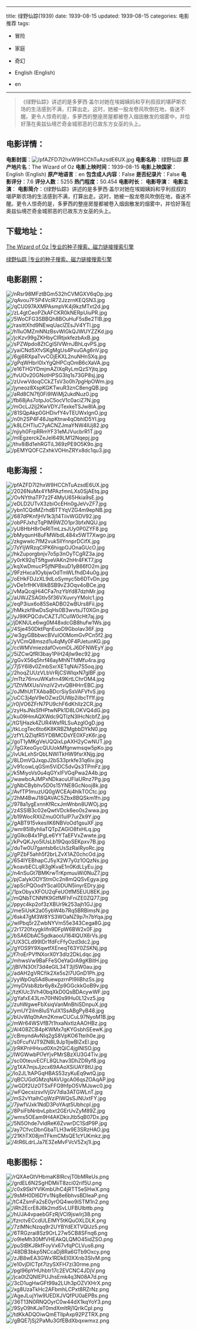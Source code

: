 
---
title: 绿野仙踪(1939)
date: 1939-08-15
updated: 1939-08-15
categories: 电影推荐
tags:
- 冒险
- 家庭
- 奇幻

- English (English)
- en
---


> 《绿野仙踪》讲述的是多萝西·盖尔对她在埃姆姨妈和亨利叔叔的堪萨斯农场的生活感到不满，打算出走。这时，她被一股龙卷风吹倒在地，昏迷不醒。更令人惊奇的是，多萝西的整座房屋都被卷入烟囱散发的烟雾中，并恰好落在奥兹仙境芒奇金城邪恶的已故东方女巫的头上。

## **电影详情**：

**电影封面**：<img src="https://image.tmdb.org/t/p/w200/pfAZFD7I2hxW9HCChTuAzsdE6UX.jpg" alt="/pfAZFD7I2hxW9HCChTuAzsdE6UX.jpg" title="/pfAZFD7I2hxW9HCChTuAzsdE6UX.jpg">
**电影名称**：绿野仙踪
**原产地片名**：The Wizard of Oz
**电影上映时间**：1939-08-15
**电影上映国家**：English (English)
**原产地语言**：en
**包含成人内容**：False
**是否纪录片**：False
**电影评分**：7.6
**评分人数**：5255
**热门程度**：50.454
**电影时长**：
**电影导演**：
**电影主演**：
**电影简介**：《绿野仙踪》讲述的是多萝西·盖尔对她在埃姆姨妈和亨利叔叔的堪萨斯农场的生活感到不满，打算出走。这时，她被一股龙卷风吹倒在地，昏迷不醒。更令人惊奇的是，多萝西的整座房屋都被卷入烟囱散发的烟雾中，并恰好落在奥兹仙境芒奇金城邪恶的已故东方女巫的头上。

## **下载地址**：
[The Wizard of Oz |专业的种子搜索、磁力链接搜索引擎](https://movie.amd794.com:2083/?search=The%20Wizard%20of%20Oz&ordering=&mode=match_phrase&page_size=10&page=1)

[绿野仙踪 |专业的种子搜索、磁力链接搜索引擎](https://movie.amd794.com:2083/?search=%E7%BB%BF%E9%87%8E%E4%BB%99%E8%B8%AA&ordering=&mode=match_phrase&page_size=10&page=1)
 

## **电影剧照**：
<img src="https://image.tmdb.org/t/p/original/nRsr98MFztBGm532hCVMGXV6qOp.jpg" alt="/nRsr98MFztBGm532hCVMGXV6qOp.jpg" title="/nRsr98MFztBGm532hCVMGXV6qOp.jpg"><img src="https://image.tmdb.org/t/p/original/qAvou7F5P4VcIR72JzzrnKEQSN3.jpg" alt="/qAvou7F5P4VcIR72JzzrnKEQSN3.jpg" title="/qAvou7F5P4VcIR72JzzrnKEQSN3.jpg"><img src="https://image.tmdb.org/t/p/original/qCU097AXMPAsmpVK4j9kzMTxt2d.jpg" alt="/qCU097AXMPAsmpVK4j9kzMTxt2d.jpg" title="/qCU097AXMPAsmpVK4j9kzMTxt2d.jpg"><img src="https://image.tmdb.org/t/p/original/zL4gtCeoPZkAFCKR0kNERpUiuPR.jpg" alt="/zL4gtCeoPZkAFCKR0kNERpUiuPR.jpg" title="/zL4gtCeoPZkAFCKR0kNERpUiuPR.jpg"><img src="https://image.tmdb.org/t/p/original/5WoCFG3SBBQh8BOuHuF5sBe2TlB.jpg" alt="/5WoCFG3SBBQh8BOuHuF5sBe2TlB.jpg" title="/5WoCFG3SBBQh8BOuHuF5sBe2TlB.jpg"><img src="https://image.tmdb.org/t/p/original/rasittXhd9NEwqUaclZEsJV4YTl.jpg" alt="/rasittXhd9NEwqUaclZEsJV4YTl.jpg" title="/rasittXhd9NEwqUaclZEsJV4YTl.jpg"><img src="https://image.tmdb.org/t/p/original/h1luOMZmNNzBsvWlGkQJWUYZZKd.jpg" alt="/h1luOMZmNNzBsvWlGkQJWUYZZKd.jpg" title="/h1luOMZmNNzBsvWlGkQJWUYZZKd.jpg"><img src="https://image.tmdb.org/t/p/original/jcKzv99gZKHbyCIRtjxkfezbAxB.jpg" alt="/jcKzv99gZKHbyCIRtjxkfezbAxB.jpg" title="/jcKzv99gZKHbyCIRtjxkfezbAxB.jpg"><img src="https://image.tmdb.org/t/p/original/sPZWpdo8ZtCgISIVWrnJBhLqvPS.jpg" alt="/sPZWpdo8ZtCgISIVWrnJBhLqvPS.jpg" title="/sPZWpdo8ZtCgISIVWrnJBhLqvPS.jpg"><img src="https://image.tmdb.org/t/p/original/yaiCNd5XfvSKgMgUs4PxuGAg6nV.jpg" alt="/yaiCNd5XfvSKgMgUs4PxuGAg6nV.jpg" title="/yaiCNd5XfvSKgMgUs4PxuGAg6nV.jpg"><img src="https://image.tmdb.org/t/p/original/6gj6RXpaTvvCOjEKXL2nuNHnSXq.jpg" alt="/6gj6RXpaTvvCOjEKXL2nuNHnSXq.jpg" title="/6gj6RXpaTvvCOjEKXL2nuNHnSXq.jpg"><img src="https://image.tmdb.org/t/p/original/gPqWHbrl0lxYgQHPCqOmB6cXaVA.jpg" alt="/gPqWHbrl0lxYgQHPCqOmB6cXaVA.jpg" title="/gPqWHbrl0lxYgQHPCqOmB6cXaVA.jpg"><img src="https://image.tmdb.org/t/p/original/e16THGYDmjmAZIXqRyLmQzSYjtq.jpg" alt="/e16THGYDmjmAZIXqRyLmQzSYjtq.jpg" title="/e16THGYDmjmAZIXqRyLmQzSYjtq.jpg"><img src="https://image.tmdb.org/t/p/original/fvUOv20GNotHPSG3Iq1s73GP8sj.jpg" alt="/fvUOv20GNotHPSG3Iq1s73GP8sj.jpg" title="/fvUOv20GNotHPSG3Iq1s73GP8sj.jpg"><img src="https://image.tmdb.org/t/p/original/zUvwVdoqCCkZTsV3o0h7pgHpOWm.jpg" alt="/zUvwVdoqCCkZTsV3o0h7pgHpOWm.jpg" title="/zUvwVdoqCCkZTsV3o0h7pgHpOWm.jpg"><img src="https://image.tmdb.org/t/p/original/jyneoz8XspKGKTwuR3znC8engQB.jpg" alt="/jyneoz8XspKGKTwuR3znC8engQB.jpg" title="/jyneoz8XspKGKTwuR3znC8engQB.jpg"><img src="https://image.tmdb.org/t/p/original/aRd8CN7fj0Fi9lWiMj2ukdNuz0.jpg" alt="/aRd8CN7fj0Fi9lWiMj2ukdNuz0.jpg" title="/aRd8CN7fj0Fi9lWiMj2ukdNuz0.jpg"><img src="https://image.tmdb.org/t/p/original/fb68jAs7otpJoC5ocV1c0aciZ7N.jpg" alt="/fb68jAs7otpJoC5ocV1c0aciZ7N.jpg" title="/fb68jAs7otpJoC5ocV1c0aciZ7N.jpg"><img src="https://image.tmdb.org/t/p/original/mOcLJ2Ij2KwVDYJTexkeTSJw8IA.jpg" alt="/mOcLJ2Ij2KwVDYJTexkeTSJw8IA.jpg" title="/mOcLJ2Ij2KwVDYJTexkeTSJw8IA.jpg"><img src="https://image.tmdb.org/t/p/original/81SQpAkp0GHDivfY4vTEUWxIgnO.jpg" alt="/81SQpAkp0GHDivfY4vTEUWxIgnO.jpg" title="/81SQpAkp0GHDivfY4vTEUWxIgnO.jpg"><img src="https://image.tmdb.org/t/p/original/n0h2SP4F46JspKtnw4qObhID5YI.jpg" alt="/n0h2SP4F46JspKtnw4qObhID5YI.jpg" title="/n0h2SP4F46JspKtnw4qObhID5YI.jpg"><img src="https://image.tmdb.org/t/p/original/k8LCHTluC7yACNZJmaYNW4IUj82.jpg" alt="/k8LCHTluC7yACNZJmaYNW4IUj82.jpg" title="/k8LCHTluC7yACNZJmaYNW4IUj82.jpg"><img src="https://image.tmdb.org/t/p/original/njiyh0FrpRRmYF31eMJVucbrR1T.jpg" alt="/njiyh0FrpRRmYF31eMJVucbrR1T.jpg" title="/njiyh0FrpRRmYF31eMJVucbrR1T.jpg"><img src="https://image.tmdb.org/t/p/original/mlEgzerckZeJeI649LM12Nqepj.jpg" alt="/mlEgzerckZeJeI649LM12Nqepj.jpg" title="/mlEgzerckZeJeI649LM12Nqepj.jpg"><img src="https://image.tmdb.org/t/p/original/thv8iBd1ehRGTiL369zPE9O5K9o.jpg" alt="/thv8iBd1ehRGTiL369zPE9O5K9o.jpg" title="/thv8iBd1ehRGTiL369zPE9O5K9o.jpg"><img src="https://image.tmdb.org/t/p/original/pEMYQOFCZxhkVOHnZRYx8dc1qu3.jpg" alt="/pEMYQOFCZxhkVOHnZRYx8dc1qu3.jpg" title="/pEMYQOFCZxhkVOHnZRYx8dc1qu3.jpg">

## **电影海报**：
<img src="https://image.tmdb.org/t/p/original/pfAZFD7I2hxW9HCChTuAzsdE6UX.jpg" alt="/pfAZFD7I2hxW9HCChTuAzsdE6UX.jpg" title="/pfAZFD7I2hxW9HCChTuAzsdE6UX.jpg"><img src="https://image.tmdb.org/t/p/original/2026NuMx4YMPAzfmnLXs0SjAEtq.jpg" alt="/2026NuMx4YMPAzfmnLXs0SjAEtq.jpg" title="/2026NuMx4YMPAzfmnLXs0SjAEtq.jpg"><img src="https://image.tmdb.org/t/p/original/OvNYthaTP7z2F4MyU65Hkia9sE.jpg" alt="/OvNYthaTP7z2F4MyU65Hkia9sE.jpg" title="/OvNYthaTP7z2F4MyU65Hkia9sE.jpg"><img src="https://image.tmdb.org/t/p/original/eDLD2UTvX3zbiOcEHn0gJeVvZF7.jpg" alt="/eDLD2UTvX3zbiOcEHn0gJeVvZF7.jpg" title="/eDLD2UTvX3zbiOcEHn0gJeVvZF7.jpg"><img src="https://image.tmdb.org/t/p/original/ybn1CQdMZrhdBTTYqVZG4m9epNB.jpg" alt="/ybn1CQdMZrhdBTTYqVZG4m9epNB.jpg" title="/ybn1CQdMZrhdBTTYqVZG4m9epNB.jpg"><img src="https://image.tmdb.org/t/p/original/687dPKnfjHV1k3j14TiivWGDV92.jpg" alt="/687dPKnfjHV1k3j14TiivWGDV92.jpg" title="/687dPKnfjHV1k3j14TiivWGDV92.jpg"><img src="https://image.tmdb.org/t/p/original/obPFJxhzTqPlM9WZO1pr3bfxNQU.jpg" alt="/obPFJxhzTqPlM9WZO1pr3bfxNQU.jpg" title="/obPFJxhzTqPlM9WZO1pr3bfxNQU.jpg"><img src="https://image.tmdb.org/t/p/original/yU8HbH8r0eRITmLzsJUy0P0ZYF8.jpg" alt="/yU8HbH8r0eRITmLzsJUy0P0ZYF8.jpg" title="/yU8HbH8r0eRITmLzsJUy0P0ZYF8.jpg"><img src="https://image.tmdb.org/t/p/original/bMyqunH8uFMWbdL484x5WT7Xwgo.jpg" alt="/bMyqunH8uFMWbdL484x5WT7Xwgo.jpg" title="/bMyqunH8uFMWbdL484x5WT7Xwgo.jpg"><img src="https://image.tmdb.org/t/p/original/zkgwwlc7fM2vuk5IlYnnprDCifX.jpg" alt="/zkgwwlc7fM2vuk5IlYnnprDCifX.jpg" title="/zkgwwlc7fM2vuk5IlYnnprDCifX.jpg"><img src="https://image.tmdb.org/t/p/original/7sYIjWRzqClPK6hiqpOJOnaGUcO.jpg" alt="/7sYIjWRzqClPK6hiqpOJOnaGUcO.jpg" title="/7sYIjWRzqClPK6hiqpOJOnaGUcO.jpg"><img src="https://image.tmdb.org/t/p/original/hkZuporgbnjv7o5p3nOyTCgRZ3a.jpg" alt="/hkZuporgbnjv7o5p3nOyTCgRZ3a.jpg" title="/hkZuporgbnjv7o5p3nOyTCgRZ3a.jpg"><img src="https://image.tmdb.org/t/p/original/y0rK92qT5ftgveVAKn2hHr4FKT7.jpg" alt="/y0rK92qT5ftgveVAKn2hHr4FKT7.jpg" title="/y0rK92qT5ftgveVAKn2hHr4FKT7.jpg"><img src="https://image.tmdb.org/t/p/original/kqXwDmucP5jfNPBxuD1yB66fO2m.jpg" alt="/kqXwDmucP5jfNPBxuD1yB66fO2m.jpg" title="/kqXwDmucP5jfNPBxuD1yB66fO2m.jpg"><img src="https://image.tmdb.org/t/p/original/9FzHxca1OybjwOdTmWLfhdD4u0g.jpg" alt="/9FzHxca1OybjwOdTmWLfhdD4u0g.jpg" title="/9FzHxca1OybjwOdTmWLfhdD4u0g.jpg"><img src="https://image.tmdb.org/t/p/original/oEHkFDJzXL9dLoSymyc5b6DTvDn.jpg" alt="/oEHkFDJzXL9dLoSymyc5b6DTvDn.jpg" title="/oEHkFDJzXL9dLoSymyc5b6DTvDn.jpg"><img src="https://image.tmdb.org/t/p/original/vDe1rfHKV8lkBSB9vZ3Oqv4oBCe.jpg" alt="/vDe1rfHKV8lkBSB9vZ3Oqv4oBCe.jpg" title="/vDe1rfHKV8lkBSB9vZ3Oqv4oBCe.jpg"><img src="https://image.tmdb.org/t/p/original/vMaQcqjHi4CFa7nzYbYd87dzhMr.jpg" alt="/vMaQcqjHi4CFa7nzYbYd87dzhMr.jpg" title="/vMaQcqjHi4CFa7nzYbYd87dzhMr.jpg"><img src="https://image.tmdb.org/t/p/original/aUWJZSAGtIv5f36VXuvryYMoIc1.jpg" alt="/aUWJZSAGtIv5f36VXuvryYMoIc1.jpg" title="/aUWJZSAGtIv5f36VXuvryYMoIc1.jpg"><img src="https://image.tmdb.org/t/p/original/eqP3iux6o85SeADBO2wBUrs8Fii.jpg" alt="/eqP3iux6o85SeADBO2wBUrs8Fii.jpg" title="/eqP3iux6o85SeADBO2wBUrs8Fii.jpg"><img src="https://image.tmdb.org/t/p/original/hMkzkf8wDsSqHs0B3wvtsJT0XGn.jpg" alt="/hMkzkf8wDsSqHs0B3wvtsJT0XGn.jpg" title="/hMkzkf8wDsSqHs0B3wvtsJT0XGn.jpg"><img src="https://image.tmdb.org/t/p/original/yJ9IKPQCdvCAZTJ1CuIW0cHt7aj.jpg" alt="/yJ9IKPQCdvCAZTJ1CuIW0cHt7aj.jpg" title="/yJ9IKPQCdvCAZTJ1CuIW0cHt7aj.jpg"><img src="https://image.tmdb.org/t/p/original/jDKNULe6wg0M48xdcGB8hufw1Ws.jpg" alt="/jDKNULe6wg0M48xdcGB8hufw1Ws.jpg" title="/jDKNULe6wg0M48xdcGB8hufw1Ws.jpg"><img src="https://image.tmdb.org/t/p/original/4Sje450DktPqnEuoD9GboIav36F.jpg" alt="/4Sje450DktPqnEuoD9GboIav36F.jpg" title="/4Sje450DktPqnEuoD9GboIav36F.jpg"><img src="https://image.tmdb.org/t/p/original/w3gyGBbbwcBVuIO0MomGvPCn5f2.jpg" alt="/w3gyGBbbwcBVuIO0MomGvPCn5f2.jpg" title="/w3gyGBbbwcBVuIO0MomGvPCn5f2.jpg"><img src="https://image.tmdb.org/t/p/original/yVCmQ8mszd1u4qMy0F4PJetunKG.jpg" alt="/yVCmQ8mszd1u4qMy0F4PJetunKG.jpg" title="/yVCmQ8mszd1u4qMy0F4PJetunKG.jpg"><img src="https://image.tmdb.org/t/p/original/ccWMVmiezdafOvomDLJ6DFNWEyY.jpg" alt="/ccWMVmiezdafOvomDLJ6DFNWEyY.jpg" title="/ccWMVmiezdafOvomDLJ6DFNWEyY.jpg"><img src="https://image.tmdb.org/t/p/original/5iZCwQfRI3bay1PiH24jlw9ec92.jpg" alt="/5iZCwQfRI3bay1PiH24jlw9ec92.jpg" title="/5iZCwQfRI3bay1PiH24jlw9ec92.jpg"><img src="https://image.tmdb.org/t/p/original/gGvX56q5hrf46ayMhNTfdMfu4ra.jpg" alt="/gGvX56q5hrf46ayMhNTfdMfu4ra.jpg" title="/gGvX56q5hrf46ayMhNTfdMfu4ra.jpg"><img src="https://image.tmdb.org/t/p/original/7j5Y6l8v0ZmbSxrXETqNAi7S5oq.jpg" alt="/7j5Y6l8v0ZmbSxrXETqNAi7S5oq.jpg" title="/7j5Y6l8v0ZmbSxrXETqNAi7S5oq.jpg"><img src="https://image.tmdb.org/t/p/original/2hoqZUUzVLbVrRjCSWIqxN7glBF.jpg" alt="/2hoqZUUzVLbVrRjCSWIqxN7glBF.jpg" title="/2hoqZUUzVLbVrRjCSWIqxN7glBF.jpg"><img src="https://image.tmdb.org/t/p/original/mTtz76nvuWKafrn49KrtLChrOM4.jpg" alt="/mTtz76nvuWKafrn49KrtLChrOM4.jpg" title="/mTtz76nvuWKafrn49KrtLChrOM4.jpg"><img src="https://image.tmdb.org/t/p/original/1ZtVMXUsiVnziV2vtvQBHHrrEBC.jpg" alt="/1ZtVMXUsiVnziV2vtvQBHHrrEBC.jpg" title="/1ZtVMXUsiVnziV2vtvQBHHrrEBC.jpg"><img src="https://image.tmdb.org/t/p/original/oJMhUtTXAbaBDcrSiySsVAFVfvS.jpg" alt="/oJMhUtTXAbaBDcrSiySsVAFVfvS.jpg" title="/oJMhUtTXAbaBDcrSiySsVAFVfvS.jpg"><img src="https://image.tmdb.org/t/p/original/uCC3j4pV9eOZwzDUWp2ilbcTf1f.jpg" alt="/uCC3j4pV9eOZwzDUWp2ilbcTf1f.jpg" title="/uCC3j4pV9eOZwzDUWp2ilbcTf1f.jpg"><img src="https://image.tmdb.org/t/p/original/r0jVO6ZFrN7PU9chF6dKhllz2CR.jpg" alt="/r0jVO6ZFrN7PU9chF6dKhllz2CR.jpg" title="/r0jVO6ZFrN7PU9chF6dKhllz2CR.jpg"><img src="https://image.tmdb.org/t/p/original/zyHsJNsSfHPtwNPk1D8LOKVQ4dG.jpg" alt="/zyHsJNsSfHPtwNPk1D8LOKVQ4dG.jpg" title="/zyHsJNsSfHPtwNPk1D8LOKVQ4dG.jpg"><img src="https://image.tmdb.org/t/p/original/ku09HmAQXWdc9QTlzN3lHcNcbfZ.jpg" alt="/ku09HmAQXWdc9QTlzN3lHcNcbfZ.jpg" title="/ku09HmAQXWdc9QTlzN3lHcNcbfZ.jpg"><img src="https://image.tmdb.org/t/p/original/tG1jHazk4ZUR4WsfRLSuAzglOgD.jpg" alt="/tG1jHazk4ZUR4WsfRLSuAzglOgD.jpg" title="/tG1jHazk4ZUR4WsfRLSuAzglOgD.jpg"><img src="https://image.tmdb.org/t/p/original/tkLcgTec6to6K8KRBZMgbbDYkN0.jpg" alt="/tkLcgTec6to6K8KRBZMgbbDYkN0.jpg" title="/tkLcgTec6to6K8KRBZMgbbDYkN0.jpg"><img src="https://image.tmdb.org/t/p/original/zfYLQZIqfR5YDBMCDsYE0XFzK6r.jpg" alt="/zfYLQZIqfR5YDBMCDsYE0XFzK6r.jpg" title="/zfYLQZIqfR5YDBMCDsYE0XFzK6r.jpg"><img src="https://image.tmdb.org/t/p/original/goT1yMKgVeUQQixLpAXH2yCwNUT.jpg" alt="/goT1yMKgVeUQQixLpAXH2yCwNUT.jpg" title="/goT1yMKgVeUQQixLpAXH2yCwNUT.jpg"><img src="https://image.tmdb.org/t/p/original/7gGXeoGycQUUokMfgnwmsqw5pKo.jpg" alt="/7gGXeoGycQUUokMfgnwmsqw5pKo.jpg" title="/7gGXeoGycQUUokMfgnwmsqw5pKo.jpg"><img src="https://image.tmdb.org/t/p/original/ivUkLxhSrQbLNWlTkHW9fsrXNjg.jpg" alt="/ivUkLxhSrQbLNWlTkHW9fsrXNjg.jpg" title="/ivUkLxhSrQbLNWlTkHW9fsrXNjg.jpg"><img src="https://image.tmdb.org/t/p/original/8LDmVQJxqpJ2bS33prkfe31q6iv.jpg" alt="/8LDmVQJxqpJ2bS33prkfe31q6iv.jpg" title="/8LDmVQJxqpJ2bS33prkfe31q6iv.jpg"><img src="https://image.tmdb.org/t/p/original/v91cowLqGSm5ViDC5dvQs3TPmFz.jpg" alt="/v91cowLqGSm5ViDC5dvQs3TPmFz.jpg" title="/v91cowLqGSm5ViDC5dvQs3TPmFz.jpg"><img src="https://image.tmdb.org/t/p/original/k5MiyoVs0u4qGYxlFVGqPwa2A4b.jpg" alt="/k5MiyoVs0u4qGYxlFVGqPwa2A4b.jpg" title="/k5MiyoVs0u4qGYxlFVGqPwa2A4b.jpg"><img src="https://image.tmdb.org/t/p/original/wawbcAJMPxNDkacuUFIaURnz7Pg.jpg" alt="/wawbcAJMPxNDkacuUFIaURnz7Pg.jpg" title="/wawbcAJMPxNDkacuUFIaURnz7Pg.jpg"><img src="https://image.tmdb.org/t/p/original/gNbCBybhv5D0s15YNE8GcNooj8k.jpg" alt="/gNbCBybhv5D0s15YNE8GcNooj8k.jpg" title="/gNbCBybhv5D0s15YNE8GcNooj8k.jpg"><img src="https://image.tmdb.org/t/p/original/AvfTP1muzUQ0gWCEAj4hlkTOCtc.jpg" alt="/AvfTP1muzUQ0gWCEAj4hlkTOCtc.jpg" title="/AvfTP1muzUQ0gWCEAj4hlkTOCtc.jpg"><img src="https://image.tmdb.org/t/p/original/2hM4BwJ18QAVAC5Zbx8BQSkm1fn.jpg" alt="/2hM4BwJ18QAVAC5Zbx8BQSkm1fn.jpg" title="/2hM4BwJ18QAVAC5Zbx8BQSkm1fn.jpg"><img src="https://image.tmdb.org/t/p/original/978a1ygExnnKfRcxJmWnbn8UWOj.jpg" alt="/978a1ygExnnKfRcxJmWnbn8UWOj.jpg" title="/978a1ygExnnKfRcxJmWnbn8UWOj.jpg"><img src="https://image.tmdb.org/t/p/original/z4SSIB3c02eQwtVDck6eo0s2wwa.jpg" alt="/z4SSIB3c02eQwtVDck6eo0s2wwa.jpg" title="/z4SSIB3c02eQwtVDck6eo0s2wwa.jpg"><img src="https://image.tmdb.org/t/p/original/b19WocRXliZmu0Ol1uIP7urZk9Y.jpg" alt="/b19WocRXliZmu0Ol1uIP7urZk9Y.jpg" title="/b19WocRXliZmu0Ol1uIP7urZk9Y.jpg"><img src="https://image.tmdb.org/t/p/original/gABT915vkesIlK6NBVoOd1gsuXF.jpg" alt="/gABT915vkesIlK6NBVoOd1gsuXF.jpg" title="/gABT915vkesIlK6NBVoOd1gsuXF.jpg"><img src="https://image.tmdb.org/t/p/original/wnr85I8yhliaTQTpZAGlO8fxHLq.jpg" alt="/wnr85I8yhliaTQTpZAGlO8fxHLq.jpg" title="/wnr85I8yhliaTQTpZAGlO8fxHLq.jpg"><img src="https://image.tmdb.org/t/p/original/gGlkoB4x1PgLe6YYTaEFVxZwwte.jpg" alt="/gGlkoB4x1PgLe6YYTaEFVxZwwte.jpg" title="/gGlkoB4x1PgLe6YYTaEFVxZwwte.jpg"><img src="https://image.tmdb.org/t/p/original/kPvQKJyo5lUsLb19QqoSEKpxv7B.jpg" alt="/kPvQKJyo5lUsLb19QqoSEKpxv7B.jpg" title="/kPvQKJyo5lUsLb19QqoSEKpxv7B.jpg"><img src="https://image.tmdb.org/t/p/original/duTw0U7gantsb6cUsSzRaIRyoRc.jpg" alt="/duTw0U7gantsb6cUsSzRaIRyoRc.jpg" title="/duTw0U7gantsb6cUsSzRaIRyoRc.jpg"><img src="https://image.tmdb.org/t/p/original/gPZbF5ahh5f2brLZvX1AZ0chcOd.jpg" alt="/gPZbF5ahh5f2brLZvX1AZ0chcOd.jpg" title="/gPZbF5ahh5f2brLZvX1AZ0chcOd.jpg"><img src="https://image.tmdb.org/t/p/original/654IYEBhapCJ5yX2W7y0z1OQzNs.jpg" alt="/654IYEBhapCJ5yX2W7y0z1OQzNs.jpg" title="/654IYEBhapCJ5yX2W7y0z1OQzNs.jpg"><img src="https://image.tmdb.org/t/p/original/koavbECLqR3glKvaE1n0KdLLyEu.jpg" alt="/koavbECLqR3glKvaE1n0KdLLyEu.jpg" title="/koavbECLqR3glKvaE1n0KdLLyEu.jpg"><img src="https://image.tmdb.org/t/p/original/n4nSuGt7BMKrwTrKpmuuWi0NuZ7.jpg" alt="/n4nSuGt7BMKrwTrKpmuuWi0NuZ7.jpg" title="/n4nSuGt7BMKrwTrKpmuuWi0NuZ7.jpg"><img src="https://image.tmdb.org/t/p/original/pjCalykODYStmOc2n8mQQSvEgya.jpg" alt="/pjCalykODYStmOc2n8mQQSvEgya.jpg" title="/pjCalykODYStmOc2n8mQQSvEgya.jpg"><img src="https://image.tmdb.org/t/p/original/apScPQOodYScal0DUN5inyrEDry.jpg" alt="/apScPQOodYScal0DUN5inyrEDry.jpg" title="/apScPQOodYScal0DUN5inyrEDry.jpg"><img src="https://image.tmdb.org/t/p/original/1pxObyxXFOU2qFeUOtfM5EUU8EK.jpg" alt="/1pxObyxXFOU2qFeUOtfM5EUU8EK.jpg" title="/1pxObyxXFOU2qFeUOtfM5EUU8EK.jpg"><img src="https://image.tmdb.org/t/p/original/mQNbTCNNfK9GtfMFhFniZE0ZQ77.jpg" alt="/mQNbTCNNfK9GtfMFhFniZE0ZQ77.jpg" title="/mQNbTCNNfK9GtfMFhFniZE0ZQ77.jpg"><img src="https://image.tmdb.org/t/p/original/ppyc4kp2of3zXBUr9k253ajh1GJ.jpg" alt="/ppyc4kp2of3zXBUr9k253ajh1GJ.jpg" title="/ppyc4kp2of3zXBUr9k253ajh1GJ.jpg"><img src="https://image.tmdb.org/t/p/original/me5iUsK2a05ybW4b7Rq5BRBimsN.jpg" alt="/me5iUsK2a05ybW4b7Rq5BRBimsN.jpg" title="/me5iUsK2a05ybW4b7Rq5BRBimsN.jpg"><img src="https://image.tmdb.org/t/p/original/6sk47gM3W8YS3WOaNZ9p7n7bYqa.jpg" alt="/6sk47gM3W8YS3WOaNZ9p7n7bYqa.jpg" title="/6sk47gM3W8YS3WOaNZ9p7n7bYqa.jpg"><img src="https://image.tmdb.org/t/p/original/wlPbq5r2ZwbNYVm55e343Cega8G.jpg" alt="/wlPbq5r2ZwbNYVm55e343Cega8G.jpg" title="/wlPbq5r2ZwbNYVm55e343Cega8G.jpg"><img src="https://image.tmdb.org/t/p/original/2r1720fxygklifn9DFpW6BW2x0F.jpg" alt="/2r1720fxygklifn9DFpW6BW2x0F.jpg" title="/2r1720fxygklifn9DFpW6BW2x0F.jpg"><img src="https://image.tmdb.org/t/p/original/bSA6DbAC5gdkaooU164lQUX6rVs.jpg" alt="/bSA6DbAC5gdkaooU164lQUX6rVs.jpg" title="/bSA6DbAC5gdkaooU164lQUX6rVs.jpg"><img src="https://image.tmdb.org/t/p/original/UX3CLd99IDr1fdFcFfyOzd3dc2.jpg" alt="/UX3CLd99IDr1fdFcFfyOzd3dc2.jpg" title="/UX3CLd99IDr1fdFcFfyOzd3dc2.jpg"><img src="https://image.tmdb.org/t/p/original/gYOS9Y9XqwtfXEneqT63Y0ZSKNj.jpg" alt="/gYOS9Y9XqwtfXEneqT63Y0ZSKNj.jpg" title="/gYOS9Y9XqwtfXEneqT63Y0ZSKNj.jpg"><img src="https://image.tmdb.org/t/p/original/f7roErPVfNXorX0Y3dIz2DkLdqc.jpg" alt="/f7roErPVfNXorX0Y3dIz2DkLdqc.jpg" title="/f7roErPVfNXorX0Y3dIz2DkLdqc.jpg"><img src="https://image.tmdb.org/t/p/original/mhwsVw9BaFFeSOeYaGrA9gKBitH.jpg" alt="/mhwsVw9BaFFeSOeYaGrA9gKBitH.jpg" title="/mhwsVw9BaFFeSOeYaGrA9gKBitH.jpg"><img src="https://image.tmdb.org/t/p/original/jBIVN3Ot73d4eGlL34T3jI5W0au.jpg" alt="/jBIVN3Ot73d4eGlL34T3jI5W0au.jpg" title="/jBIVN3Ot73d4eGlL34T3jI5W0au.jpg"><img src="https://image.tmdb.org/t/p/original/adAH2gVRCfik2Xe5s2l7UGnD1Ph.jpg" alt="/adAH2gVRCfik2Xe5s2l7UGnD1Ph.jpg" title="/adAH2gVRCfik2Xe5s2l7UGnD1Ph.jpg"><img src="https://image.tmdb.org/t/p/original/yyWpOqSAd8uewpzrnPI9IiBhzSs.jpg" alt="/yyWpOqSAd8uewpzrnPI9IiBhzSs.jpg" title="/yyWpOqSAd8uewpzrnPI9IiBhzSs.jpg"><img src="https://image.tmdb.org/t/p/original/myDVsb8zbr6y8xZp9GGckkGoB9v.jpg" alt="/myDVsb8zbr6y8xZp9GGckkGoB9v.jpg" title="/myDVsb8zbr6y8xZp9GGckkGoB9v.jpg"><img src="https://image.tmdb.org/t/p/original/tzKlUc3Vh40bqXkD0QsBDAcywWF.jpg" alt="/tzKlUc3Vh40bqXkD0QsBDAcywWF.jpg" title="/tzKlUc3Vh40bqXkD0QsBDAcywWF.jpg"><img src="https://image.tmdb.org/t/p/original/gYafxE43Lm70HN0s9IHu0L12vz5.jpg" alt="/gYafxE43Lm70HN0s9IHu0L12vz5.jpg" title="/gYafxE43Lm70HN0s9IHu0L12vz5.jpg"><img src="https://image.tmdb.org/t/p/original/zuhWgweFbXsiqVanMnBhiSDnpuX.jpg" alt="/zuhWgweFbXsiqVanMnBhiSDnpuX.jpg" title="/zuhWgweFbXsiqVanMnBhiSDnpuX.jpg"><img src="https://image.tmdb.org/t/p/original/ymUY2iIm8IuSYuIX1SsABgPyB48.jpg" alt="/ymUY2iIm8IuSYuIX1SsABgPyB48.jpg" title="/ymUY2iIm8IuSYuIX1SsABgPyB48.jpg"><img src="https://image.tmdb.org/t/p/original/bUvWlq0hAm2KmwCUCuL97NyoM1B.jpg" alt="/bUvWlq0hAm2KmwCUCuL97NyoM1B.jpg" title="/bUvWlq0hAm2KmwCUCuL97NyoM1B.jpg"><img src="https://image.tmdb.org/t/p/original/mWr64WSVfB7t1hxaNxtIzAAOHBz.jpg" alt="/mWr64WSVfB7t1hxaNxtIzAAOHBz.jpg" title="/mWr64WSVfB7t1hxaNxtIzAAOHBz.jpg"><img src="https://image.tmdb.org/t/p/original/Al408ZCB4pKWMx7qKYGsbhSEewK.jpg" alt="/Al408ZCB4pKWMx7qKYGsbhSEewK.jpg" title="/Al408ZCB4pKWMx7qKYGsbhSEewK.jpg"><img src="https://image.tmdb.org/t/p/original/cBmyndAvNIq2gS8VpKO6Tteih0e.jpg" alt="/cBmyndAvNIq2gS8VpKO6Tteih0e.jpg" title="/cBmyndAvNIq2gS8VpKO6Tteih0e.jpg"><img src="https://image.tmdb.org/t/p/original/s0FcufVJT9ZN8L9Jp1ljwBlZxEl.jpg" alt="/s0FcufVJT9ZN8L9Jp1ljwBlZxEl.jpg" title="/s0FcufVJT9ZN8L9Jp1ljwBlZxEl.jpg"><img src="https://image.tmdb.org/t/p/original/jrRKPnHHxud0Xn2tQiC4jgINlSO.jpg" alt="/jrRKPnHHxud0Xn2tQiC4jgINlSO.jpg" title="/jrRKPnHHxud0Xn2tQiC4jgINlSO.jpg"><img src="https://image.tmdb.org/t/p/original/lWGWwbPl7eYjvPMrSBzXU3G4Tiv.jpg" alt="/lWGWwbPl7eYjvPMrSBzXU3G4Tiv.jpg" title="/lWGWwbPl7eYjvPMrSBzXU3G4Tiv.jpg"><img src="https://image.tmdb.org/t/p/original/sc00teuvECFL8QLhav3DhZDRyf8.jpg" alt="/sc00teuvECFL8QLhav3DhZDRyf8.jpg" title="/sc00teuvECFL8QLhav3DhZDRyf8.jpg"><img src="https://image.tmdb.org/t/p/original/g1XA7mjsJjzcx69AAoXSiUAY8tU.jpg" alt="/g1XA7mjsJjzcx69AAoXSiUAY8tU.jpg" title="/g1XA7mjsJjzcx69AAoXSiUAY8tU.jpg"><img src="https://image.tmdb.org/t/p/original/lo2JL1tAPGqHBAS53zyKuEq9wtQ.jpg" alt="/lo2JL1tAPGqHBAS53zyKuEq9wtQ.jpg" title="/lo2JL1tAPGqHBAS53zyKuEq9wtQ.jpg"><img src="https://image.tmdb.org/t/p/original/qBCUGdGMzqNAVUgcA06qsZOAqAP.jpg" alt="/qBCUGdGMzqNAVUgcA06qsZOAqAP.jpg" title="/qBCUGdGMzqNAVUgcA06qsZOAqAP.jpg"><img src="https://image.tmdb.org/t/p/original/wGDf2UzOTSxFFG9hfpO5VMJswc0.jpg" alt="/wGDf2UzOTSxFFG9hfpO5VMJswc0.jpg" title="/wGDf2UzOTSxFFG9hfpO5VMJswc0.jpg"><img src="https://image.tmdb.org/t/p/original/wFQecsizsvlVjGV7dla3ATGWLnT.jpg" alt="/wFQecsizsvlVjGV7dla3ATGWLnT.jpg" title="/wFQecsizsvlVjGV7dla3ATGWLnT.jpg"><img src="https://image.tmdb.org/t/p/original/mS2vYtalhCqWziPlWQsSJNUxtFY.jpg" alt="/mS2vYtalhCqWziPlWQsSJNUxtFY.jpg" title="/mS2vYtalhCqWziPlWQsSJNUxtFY.jpg"><img src="https://image.tmdb.org/t/p/original/7jiwfVJxk1NdD3PoYAqt5UbhcpI.jpg" alt="/7jiwfVJxk1NdD3PoYAqt5UbhcpI.jpg" title="/7jiwfVJxk1NdD3PoYAqt5UbhcpI.jpg"><img src="https://image.tmdb.org/t/p/original/8PsiFbNnbvLpbxt2GErUvZyM89Z.jpg" alt="/8PsiFbNnbvLpbxt2GErUvZyM89Z.jpg" title="/8PsiFbNnbvLpbxt2GErUvZyM89Z.jpg"><img src="https://image.tmdb.org/t/p/original/wms5OEam9H4AKDkirJtb5qB07Dx.jpg" alt="/wms5OEam9H4AKDkirJtb5qB07Dx.jpg" title="/wms5OEam9H4AKDkirJtb5qB07Dx.jpg"><img src="https://image.tmdb.org/t/p/original/5N5Ohde7vIdReK6ZvwrDC1SdP9P.jpg" alt="/5N5Ohde7vIdReK6ZvwrDC1SdP9P.jpg" title="/5N5Ohde7vIdReK6ZvwrDC1SdP9P.jpg"><img src="https://image.tmdb.org/t/p/original/ay7CfvcDbnGbaTLH3w9E3SRzHAO.jpg" alt="/ay7CfvcDbnGbaTLH3w9E3SRzHAO.jpg" title="/ay7CfvcDbnGbaTLH3w9E3SRzHAO.jpg"><img src="https://image.tmdb.org/t/p/original/21KhTX08jmTFkmCMsQE1cYUKmkz.jpg" alt="/21KhTX08jmTFkmCMsQE1cYUKmkz.jpg" title="/21KhTX08jmTFkmCMsQE1cYUKmkz.jpg"><img src="https://image.tmdb.org/t/p/original/4tR6LdrLJa7E3ZeMvFVcV5Zxj1l.jpg" alt="/4tR6LdrLJa7E3ZeMvFVcV5Zxj1l.jpg" title="/4tR6LdrLJa7E3ZeMvFVcV5Zxj1l.jpg">

## **电影图标**：
<img src="https://image.tmdb.org/t/p/original/rQXAeGtVHbmaK8IRcvjT0bMReUs.png" alt="/rQXAeGtVHbmaK8IRcvjT0bMReUs.png" title="/rQXAeGtVHbmaK8IRcvjT0bMReUs.png"><img src="https://image.tmdb.org/t/p/original/grdEL6N2SgHDMiiT8zci02rif5U.png" alt="/grdEL6N2SgHDMiiT8zci02rif5U.png" title="/grdEL6N2SgHDMiiT8zci02rif5U.png"><img src="https://image.tmdb.org/t/p/original/c0x9SkIYVlKmbUhC4jRTT5eSHwX.png" alt="/c0x9SkIYVlKmbUhC4jRTT5eSHwX.png" title="/c0x9SkIYVlKmbUhC4jRTT5eSHwX.png"><img src="https://image.tmdb.org/t/p/original/9sMH0Dl6DYv1Nq8e6bhvsBDIeaP.png" alt="/9sMH0Dl6DYv1Nq8e6bhvsBDIeaP.png" title="/9sMH0Dl6DYv1Nq8e6bhvsBDIeaP.png"><img src="https://image.tmdb.org/t/p/original/tC4ZsmFa2sE0yrOQ4wo9iSTM1n2.png" alt="/tC4ZsmFa2sE0yrOQ4wo9iSTM1n2.png" title="/tC4ZsmFa2sE0yrOQ4wo9iSTM1n2.png"><img src="https://image.tmdb.org/t/p/original/iRh2EcrE8J8k2mdSvLUFBUIbttb.png" alt="/iRh2EcrE8J8k2mdSvLUFBUIbttb.png" title="/iRh2EcrE8J8k2mdSvLUFBUIbttb.png"><img src="https://image.tmdb.org/t/p/original/hUJA4vpaebGFzRjVCl9jswIrj38.png" alt="/hUJA4vpaebGFzRjVCl9jswIrj38.png" title="/hUJA4vpaebGFzRjVCl9jswIrj38.png"><img src="https://image.tmdb.org/t/p/original/fzrctvECcdULElMY5tKQuOXLDLK.png" alt="/fzrctvECcdULElMY5tKQuOXLDLK.png" title="/fzrctvECcdULElMY5tKQuOXLDLK.png"><img src="https://image.tmdb.org/t/p/original/7zlMNcNzqq9r2UYBYdEXTVQlJz5.png" alt="/7zlMNcNzqq9r2UYBYdEXTVQlJz5.png" title="/7zlMNcNzqq9r2UYBYdEXTVQlJz5.png"><img src="https://image.tmdb.org/t/p/original/6TRGzrai8Sz9OrL27w5CB8SFnq6.png" alt="/6TRGzrai8Sz9OrL27w5CB8SFnq6.png" title="/6TRGzrai8Sz9OrL27w5CB8SFnq6.png"><img src="https://image.tmdb.org/t/p/original/o9IeMh30MfVHEAkQLQMO45idZSO.png" alt="/o9IeMh30MfVHEAkQLQMO45idZSO.png" title="/o9IeMh30MfVHEAkQLQMO45idZSO.png"><img src="https://image.tmdb.org/t/p/original/puStBKJ8kfFoyVx67vfqPCLVus6.png" alt="/puStBKJ8kfFoyVx67vfqPCLVus6.png" title="/puStBKJ8kfFoyVx67vfqPCLVus6.png"><img src="https://image.tmdb.org/t/p/original/48DB3bkp5NCcaDj8Ra6GTb9Oxcy.png" alt="/48DB3bkp5NCcaDj8Ra6GTb9Oxcy.png" title="/48DB3bkp5NCcaDj8Ra6GTb9Oxcy.png"><img src="https://image.tmdb.org/t/p/original/zJB8wEA3GWx1RDkEI0XXnb3SIvM.png" alt="/zJB8wEA3GWx1RDkEI0XXnb3SIvM.png" title="/zJB8wEA3GWx1RDkEI0XXnb3SIvM.png"><img src="https://image.tmdb.org/t/p/original/e10vjDlCTpt7lzySXFH7zi30rme.png" alt="/e10vjDlCTpt7lzySXFH7zi30rme.png" title="/e10vjDlCTpt7lzySXFH7zi30rme.png"><img src="https://image.tmdb.org/t/p/original/pgI96pYHUhbtr17c2EVCNC4JDjV.png" alt="/pgI96pYHUhbtr17c2EVCNC4JDjV.png" title="/pgI96pYHUhbtr17c2EVCNC4JDjV.png"><img src="https://image.tmdb.org/t/p/original/jca0tZQNIEPUJhsEmk4q3N08A7d.png" alt="/jca0tZQNIEPUJhsEmk4q3N08A7d.png" title="/jca0tZQNIEPUJhsEmk4q3N08A7d.png"><img src="https://image.tmdb.org/t/p/original/3cD1ugHwGFt99a2LUh3pOZVXHrX.png" alt="/3cD1ugHwGFt99a2LUh3pOZVXHrX.png" title="/3cD1ugHwGFt99a2LUh3pOZVXHrX.png"><img src="https://image.tmdb.org/t/p/original/xg8UzaTkHc2AFbmhLCPxt8RZrNz.png" alt="/xg8UzaTkHc2AFbmhLCPxt8RZrNz.png" title="/xg8UzaTkHc2AFbmhLCPxt8RZrNz.png"><img src="https://image.tmdb.org/t/p/original/AgeJLujYlw9UEDXJVQfPU0aEPBs.png" alt="/AgeJLujYlw9UEDXJVQfPU0aEPBs.png" title="/AgeJLujYlw9UEDXJVQfPU0aEPBs.png"><img src="https://image.tmdb.org/t/p/original/36T13N0RNQOyrC0w44dX1kqYoY3.png" alt="/36T13N0RNQOyrC0w44dX1kqYoY3.png" title="/36T13N0RNQOyrC0w44dX1kqYoY3.png"><img src="https://image.tmdb.org/t/p/original/9SyO9hKJeT0mdXmltRj1QrIkCpl.png" alt="/9SyO9hKJeT0mdXmltRj1QrIkCpl.png" title="/9SyO9hKJeT0mdXmltRj1QrIkCpl.png"><img src="https://image.tmdb.org/t/p/original/tdKkADQOiwQmETllpAxp92PZTRX.png" alt="/tdKkADQOiwQmETllpAxp92PZTRX.png" title="/tdKkADQOiwQmETllpAxp92PZTRX.png"><img src="https://image.tmdb.org/t/p/original/gBQE7jSj2PaMu3GfEBdXbqxwmxz.png" alt="/gBQE7jSj2PaMu3GfEBdXbqxwmxz.png" title="/gBQE7jSj2PaMu3GfEBdXbqxwmxz.png">
